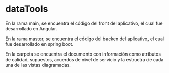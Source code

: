# dataTools

En la rama main, se encuentra el código del front del aplicativo, el cual fue desarrollado en Angular.

En la rama master, se encuentra el código del backen del aplicativo, el cual fue desarrollado en spring boot. 

En la carpeta se encuentra el documento con información como atributos de calidad, supuestos, acuerdos de nivel de servicio y la estructra de cada una de las vistas diagramadas.

